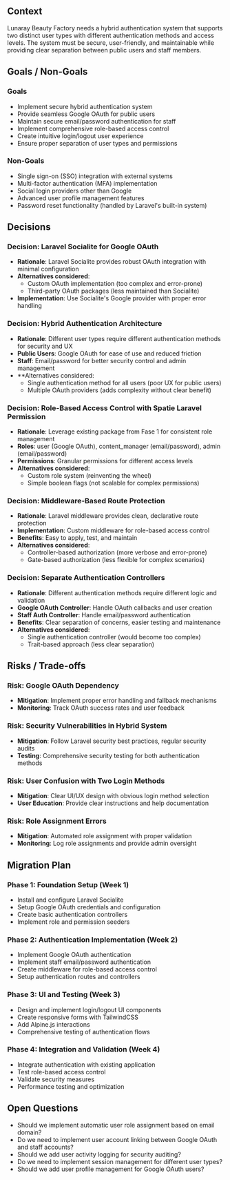 ## Context

Lunaray Beauty Factory needs a hybrid authentication system that supports two distinct user types with different authentication methods and access levels. The system must be secure, user-friendly, and maintainable while providing clear separation between public users and staff members.

## Goals / Non-Goals

### Goals
- Implement secure hybrid authentication system
- Provide seamless Google OAuth for public users
- Maintain secure email/password authentication for staff
- Implement comprehensive role-based access control
- Create intuitive login/logout user experience
- Ensure proper separation of user types and permissions

### Non-Goals
- Single sign-on (SSO) integration with external systems
- Multi-factor authentication (MFA) implementation
- Social login providers other than Google
- Advanced user profile management features
- Password reset functionality (handled by Laravel's built-in system)

## Decisions

### Decision: Laravel Socialite for Google OAuth
- **Rationale**: Laravel Socialite provides robust OAuth integration with minimal configuration
- **Alternatives considered**: 
  - Custom OAuth implementation (too complex and error-prone)
  - Third-party OAuth packages (less maintained than Socialite)
- **Implementation**: Use Socialite's Google provider with proper error handling

### Decision: Hybrid Authentication Architecture
- **Rationale**: Different user types require different authentication methods for security and UX
- **Public Users**: Google OAuth for ease of use and reduced friction
- **Staff**: Email/password for better security control and admin management
- **Alternatives considered:
  - Single authentication method for all users (poor UX for public users)
  - Multiple OAuth providers (adds complexity without clear benefit)

### Decision: Role-Based Access Control with Spatie Laravel Permission
- **Rationale**: Leverage existing package from Fase 1 for consistent role management
- **Roles**: user (Google OAuth), content_manager (email/password), admin (email/password)
- **Permissions**: Granular permissions for different access levels
- **Alternatives considered**:
  - Custom role system (reinventing the wheel)
  - Simple boolean flags (not scalable for complex permissions)

### Decision: Middleware-Based Route Protection
- **Rationale**: Laravel middleware provides clean, declarative route protection
- **Implementation**: Custom middleware for role-based access control
- **Benefits**: Easy to apply, test, and maintain
- **Alternatives considered**:
  - Controller-based authorization (more verbose and error-prone)
  - Gate-based authorization (less flexible for complex scenarios)

### Decision: Separate Authentication Controllers
- **Rationale**: Different authentication methods require different logic and validation
- **Google OAuth Controller**: Handle OAuth callbacks and user creation
- **Staff Auth Controller**: Handle email/password authentication
- **Benefits**: Clear separation of concerns, easier testing and maintenance
- **Alternatives considered**:
  - Single authentication controller (would become too complex)
  - Trait-based approach (less clear separation)

## Risks / Trade-offs

### Risk: Google OAuth Dependency
- **Mitigation**: Implement proper error handling and fallback mechanisms
- **Monitoring**: Track OAuth success rates and user feedback

### Risk: Security Vulnerabilities in Hybrid System
- **Mitigation**: Follow Laravel security best practices, regular security audits
- **Testing**: Comprehensive security testing for both authentication methods

### Risk: User Confusion with Two Login Methods
- **Mitigation**: Clear UI/UX design with obvious login method selection
- **User Education**: Provide clear instructions and help documentation

### Risk: Role Assignment Errors
- **Mitigation**: Automated role assignment with proper validation
- **Monitoring**: Log role assignments and provide admin oversight

## Migration Plan

### Phase 1: Foundation Setup (Week 1)
- Install and configure Laravel Socialite
- Setup Google OAuth credentials and configuration
- Create basic authentication controllers
- Implement role and permission seeders

### Phase 2: Authentication Implementation (Week 2)
- Implement Google OAuth authentication
- Implement staff email/password authentication
- Create middleware for role-based access control
- Setup authentication routes and controllers

### Phase 3: UI and Testing (Week 3)
- Design and implement login/logout UI components
- Create responsive forms with TailwindCSS
- Add Alpine.js interactions
- Comprehensive testing of authentication flows

### Phase 4: Integration and Validation (Week 4)
- Integrate authentication with existing application
- Test role-based access control
- Validate security measures
- Performance testing and optimization

## Open Questions

- Should we implement automatic user role assignment based on email domain?
- Do we need to implement user account linking between Google OAuth and staff accounts?
- Should we add user activity logging for security auditing?
- Do we need to implement session management for different user types?
- Should we add user profile management for Google OAuth users?
